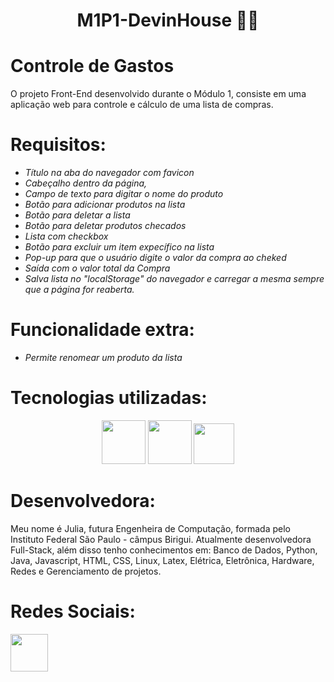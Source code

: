 <h1 align="center">M1P1-DevinHouse 👨‍💻</h1>

# Controle de Gastos

O projeto Front-End desenvolvido durante o Módulo 1, consiste em uma aplicação web para controle e cálculo de uma lista de compras.

# Requisitos:

<ul>
  <li><i>Título na aba do navegador com favicon</i> </li>
  <li><i>Cabeçalho dentro da página,</i> </li>
  <li><i>Campo de texto para digitar o nome do produto</i> </li>
  <li><i>Botão para adicionar produtos na lista</i> </li>
  <li><i>Botão para deletar a lista</i> </li>
  <li><i>Botão para deletar produtos checados</i> </li>
  <li><i>Lista com checkbox</i> </li>
  <li><i>Botão para excluir um item expecífico na lista</i> </li>
  <li><i>Pop-up para que o usuário digite o valor da compra ao cheked</i></li>
  <li><i>Saída com o valor total da Compra</i></li>
  <li><i>Salva lista no "localStorage" do navegador e carregar a mesma sempre que a página for reaberta.</i> </li>
</ul>

# Funcionalidade extra:

<ul>
  <li><i>Permite renomear um produto da lista</i> </li>
</ul>

# Tecnologias utilizadas:
<p align="center">
<img width="70px" height="70px" src="https://cdn.jsdelivr.net/gh/devicons/devicon/icons/html5/html5-original-wordmark.svg" /> 
<img width="70px" height="70px" src="https://cdn.jsdelivr.net/gh/devicons/devicon/icons/css3/css3-original-wordmark.svg" />
<img width="65px" height="65px" src="https://cdn.jsdelivr.net/gh/devicons/devicon/icons/javascript/javascript-original.svg" />
</p>

# Desenvolvedora:

Meu nome é Julia, futura Engenheira de Computação, formada pelo Instituto Federal São Paulo - câmpus Birigui. Atualmente desenvolvedora Full-Stack, além disso tenho conhecimentos em: Banco de Dados, Python, Java, Javascript, HTML, CSS, Linux, Latex, Elétrica, Eletrônica, Hardware, Redes e Gerenciamento de projetos.

# Redes Sociais:

<a href="https://www.linkedin.com/in/julia-m-9abba9110/" target="_blank"><img width="60px" height="60px" src="https://cdn.jsdelivr.net/gh/devicons/devicon/icons/linkedin/linkedin-original.svg" /></a>
